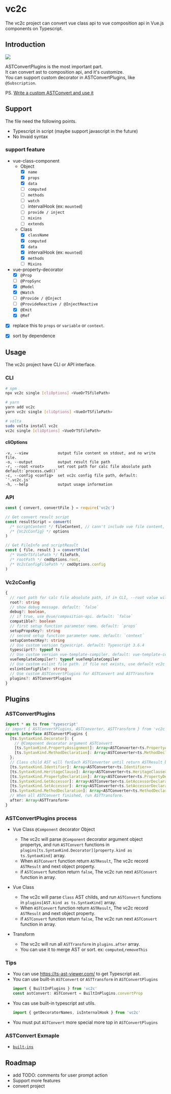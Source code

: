 # vc2c
The vc2c project can convert vue class api to vue composition api in Vue.js components on Typescript.

## Introduction
![](https://github.com/yoyo930021/vc2c/blob/master/doc/flow.png)

ASTConvertPlugins is the most important part.   
It can convert ast to composition api, and it's customize.   
You can support custom decorator in ASTConvertPlugins, like `@Subscription`.

PS. [Write a custom ASTConvert and use it](#plugins)

## Support
The file need the following points.
- Typescript in script (maybe support javascript in the future)
- No Invaid syntax
### support feature
- vue-class-component
  - Object
    - [x] `name`
    - [x] `props`
    - [x] `data`
    - [ ] `computed`
    - [ ] `methods`
    - [ ] `watch`
    - [ ] intervalHook (ex: `mounted`)
    - [ ] `provide / inject`
    - [ ] `mixins`
    - [ ] `extends`
  - Class
    - [x] `className`
    - [x] `computed`
    - [x] `data`
    - [x] intervalHook (ex: `mounted`)
    - [x] `methods`
    - [ ] `Mixins`
- vue-property-decorator
  - [x] `@Prop`
  - [ ] `@PropSync`
  - [x] `@Model`
  - [x] `@Watch`
  - [ ] `@Provide / @Inject`
  - [ ] `@ProvideReactive / @InjectReactive`
  - [x] `@Emit`
  - [x] `@Ref`
- [x] replace this to `props` or `variable` or `context`.
- [x] sort by dependence


## Usage
The vc2c project have CLI or API interface.

### CLI
```bash
# npm
npx vc2c single [cliOptions] <VueOrTSfilePath>

# yarn
yarn add vc2c
yarn vc2c single [cliOptions] <VueOrTSfilePath>

# volta
sudo volta install vc2c
vc2c single [cliOptions] <VueOrTSfilePath>
```

#### cliOptions
```
-v, --view             output file content on stdout, and no write file.
-o, --output           output result file path
-r, --root <root>      set root path for calc file absolute path default:`process.cwd()`
-c, --config <config>  set vc2c config file path, default: `'.vc2c.js'`
-h, --help             output usage information
```

### API
```javascript
const { convert, convertFile } = require('vc2c')

// Get convert result script
const resultScript = convert(
  /* scriptContent */ fileContent, // cann't include vue file content, if vue file, only input script element content
  /* {Vc2cConfig} */ options
)

// Get FileInfo and scriptResult
const { file, result } = convertFile(
  /* VueOrTSfilePath */ filePath,
  /* rootPath */ cmdOptions.root,
  /* Vc2cConfigFilePath */ cmdOptions.config
)
```

### Vc2cConfig
```typescript
{
  // root path for calc file absolute path, if in CLI, --root value will replace. default:`process.cwd()`
  root?: string
  // show debug message. default: `false`
  debug?: boolean,
  // if true, use @vue/composition-api. default: `false`
  compatible?: boolean
  // first setup function parameter name. default: `props`
  setupPropsKey?: string
  // second setup function parameter name. default: `context`
  setupContextKey?: string
  // Use custom version typescript. default: Typescript 3.6.4
  typesciprt?: typeof ts
  // Use custom version vue-template-compiler. default: vue-template-compiler 2.6.10
  vueTemplateCompiler?: typeof vueTemplateCompiler
  // Use custom eslint file path. if file not exists, use default vc2c eslint config.  default: `.eslintrc.js`
  eslintConfigFile?: string
  // Use custom ASTConvertPlugins for ASTConvert and ASTTransform
  plugins?: ASTConvertPlugins
}
```

## Plugins
### ASTConvertPlugins
```typescript
import * as ts from 'typescript'
// import { ASTConvertPlugins, ASTConverter, ASTTransform } from 'vc2c'
export interface ASTConvertPlugins {
  [ts.SyntaxKind.Decorator]: {
    // @Component decorator argument ASTConvert
    [ts.SyntaxKind.PropertyAssignment]: Array<ASTConverter<ts.PropertyAssignment>>
    [ts.SyntaxKind.MethodDeclaration]: Array<ASTConverter<ts.MethodDeclaration>>
  };
  // Class child AST will forEach ASTConverter until return ASTResult by AST SyntaxKind
  [ts.SyntaxKind.Identifier]: Array<ASTConverter<ts.Identifier>>
  [ts.SyntaxKind.HeritageClause]: Array<ASTConverter<ts.HeritageClause>>
  [ts.SyntaxKind.PropertyDeclaration]: Array<ASTConverter<ts.PropertyDeclaration>>
  [ts.SyntaxKind.GetAccessor]: Array<ASTConverter<ts.GetAccessorDeclaration>>
  [ts.SyntaxKind.SetAccessor]: Array<ASTConverter<ts.SetAccessorDeclaration>>
  [ts.SyntaxKind.MethodDeclaration]: Array<ASTConverter<ts.MethodDeclaration>>
  // When all ASTConvert finished, run ASTTransform.
  after: Array<ASTTransform>
}
```
### ASTConvertPlugins process
- Vue Class `@Component` decorator Object
  - The vc2c will parse `@Component` decorator argument object propertys, and run `ASTConvert` functions in `plugins[ts.SyntaxKind.Decorator][property.kind as ts.SyntaxKind]` array.
  - When `ASTConvert` function return `ASTResult`, The vc2c record `ASTResult` and next object property.
  - if `ASTConvert` function return `false`, The vc2c run next `ASTConvert` function in array.

- Vue Class
  - The vc2c will parse `Class` AST childs, and run `ASTConvert` functions in `plugins[AST.kind as ts.SyntaxKind]` array.
  - When `ASTConvert` function return `ASTResult`, The vc2c record `ASTResult` and next object property.
  - if `ASTConvert` function return `false`, The vc2c run next `ASTConvert` function in array.
- Transform
  - The vc2c will run all `ASTTransform` in `plugins.after` array.
  - You can use it to merge AST or sort. ex: `computed`,`removeThis`

### Tips
- You can use https://ts-ast-viewer.com/ to get Typescript ast.
- You can use built-in `ASTConvert` or `ASTTransform` in `ASTConvertPlugins`
  ```typescript
  import { BuiltInPlugins } from 'vc2c'
  const astConvert: ASTConvert = BuiltInPlugins.convertProp
  ```
- You cas use built-in typescript ast utils.
  ```typescript
  import { getDecoratorNames, isInternalHook } from 'vc2c'
  ```
- You must put `ASTConvert` more special more top in `ASTConvertPlugins`

### ASTConvert Exmaple
- [`built-ins`](https://github.com/yoyo930021/vc2c/blob/master/src/plugins)

## Roadmap
- add TODO: comments for user prompt action
- Support more features
- convert project

